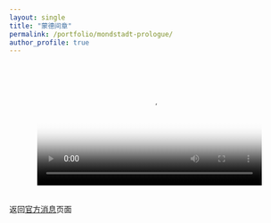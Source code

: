 ```yaml
---
layout: single
title: "蒙德间章"
permalink: /portfolio/mondstadt-prologue/
author_profile: true
---
```


<!-- 这个页面只有在点击链接后才会显示 -->
<div class="video-container" style="display: flex; justify-content: center; margin: 2rem 0;">
  <!-- 视频将只在这个页面显示 -->
  <video width="80%" max-width="1000px" height="auto" controls poster="{{ site.baseurl }}/assets/images/mondstadt-cover.jpg">
    <source src="{{ site.baseurl }}/images/jianzhang.mp4" type="video/mp4">
    您的浏览器不支持视频播放，请更新浏览器或使用其他浏览器。
  </video>
</div>

<div style="margin: 2rem auto; max-width: 800px; line-height: 1.6;">
  
  <p>返回<a href="{{ site.baseurl }}/portfolio/">官方消息</a>页面</p>
</div>
